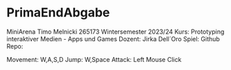 # PrimaEndAbgabe
MiniArena
Timo Melnicki
265173
Wintersemester 2023/24
Kurs: Prototyping interaktiver Medien - Apps und Games
Dozent: Jirka Dell´Oro
Spiel:
Github Repo:

Movement: W,A,S,D
Jump: W,Space 
Attack: Left Mouse Click

